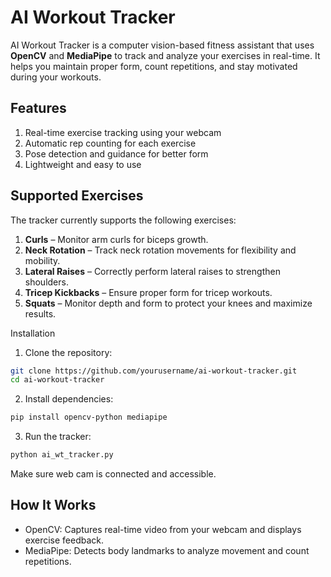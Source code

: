 # AI Workout Tracker
AI Workout Tracker is a computer vision-based fitness assistant that uses **OpenCV** and **MediaPipe** to track and analyze your exercises in real-time. It helps you maintain proper form, count repetitions, and stay motivated during your workouts.

## Features
1. Real-time exercise tracking using your webcam
2. Automatic rep counting for each exercise
3. Pose detection and guidance for better form
4. Lightweight and easy to use

## Supported Exercises
The tracker currently supports the following exercises:
1. **Curls** – Monitor arm curls for biceps growth.  
2. **Neck Rotation** – Track neck rotation movements for flexibility and mobility.  
3. **Lateral Raises** – Correctly perform lateral raises to strengthen shoulders.  
4. **Tricep Kickbacks** – Ensure proper form for tricep workouts.  
5. **Squats** – Monitor depth and form to protect your knees and maximize results.  

Installation
1. Clone the repository:
```bash
git clone https://github.com/yourusername/ai-workout-tracker.git
cd ai-workout-tracker
```
2. Install dependencies:
```bash
pip install opencv-python mediapipe
```
3. Run the tracker:
```bash
python ai_wt_tracker.py
```
Make sure web cam is connected and accessible.

## How It Works
- OpenCV: Captures real-time video from your webcam and displays exercise feedback.
- MediaPipe: Detects body landmarks to analyze movement and count repetitions.

